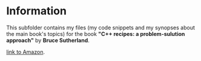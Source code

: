 # Information
This subfolder contains my files (my code snippets and my synopses about the main book's topics) for the book  **"C++ recipes: a problem-sulution approach"** by **Bruce Sutherland**.

[link to Amazon](http://www.amazon.com/Recipes-Problem-Solution-Approach-Bruce-Sutherland/dp/1484201582).
